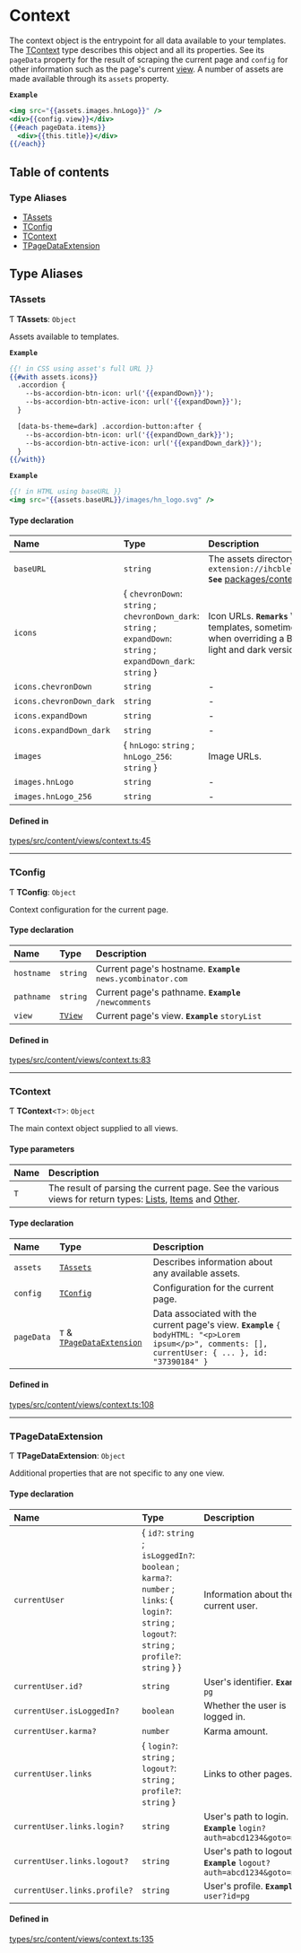 # Context

The context object is the entrypoint for all data available to your
templates. The [TContext](Context.md#tcontext) type describes this object and all its
properties. See its `pageData` property for the result of scraping the
current page and `config` for other information such as the page's current
[view](Shared.md#tview). A number of assets are made available through
its `assets` property.

**`Example`**

```hbs
<img src="{{assets.images.hnLogo}}" />
<div>{{config.view}}</div>
{{#each pageData.items}}
  <div>{{this.title}}</div>
{{/each}}
```

## Table of contents

### Type Aliases

- [TAssets](Context.md#tassets)
- [TConfig](Context.md#tconfig)
- [TContext](Context.md#tcontext)
- [TPageDataExtension](Context.md#tpagedataextension)

## Type Aliases

### TAssets

Ƭ **TAssets**: `Object`

Assets available to templates.

**`Example`**

```hbs
{{! in CSS using asset's full URL }}
{{#with assets.icons}}
  .accordion {
    --bs-accordion-btn-icon: url('{{expandDown}}');
    --bs-accordion-btn-active-icon: url('{{expandDown}}');
  }

  [data-bs-theme=dark] .accordion-button:after {
    --bs-accordion-btn-icon: url('{{expandDown_dark}}');
    --bs-accordion-btn-active-icon: url('{{expandDown_dark}}');
  }
{{/with}}
```

**`Example`**

```hbs
{{! in HTML using baseURL }}
<img src="{{assets.baseURL}}/images/hn_logo.svg" />
```

#### Type declaration

| Name | Type | Description |
| :------ | :------ | :------ |
| `baseURL` | `string` | The assets directory's base URL. **`Example`** ``` chrome-extension://ihcblehlmbfeecfaiomaihjkeedjepoc/assets/img/content ``` **`See`** [packages/content/public/assets/img/content](https://github.com/dan-lovelace/hacker-news-pro/tree/main/packages/content/public/assets/img/content) |
| `icons` | { `chevronDown`: `string` ; `chevronDown_dark`: `string` ; `expandDown`: `string` ; `expandDown_dark`: `string`  } | Icon URLs. **`Remarks`** While Material icons are available in Handlebars templates, sometimes it is necessary to use icons in CSS such as when overriding a Bootstrap component's iconography. We include light and dark versions of icons for this purpose. |
| `icons.chevronDown` | `string` | - |
| `icons.chevronDown_dark` | `string` | - |
| `icons.expandDown` | `string` | - |
| `icons.expandDown_dark` | `string` | - |
| `images` | { `hnLogo`: `string` ; `hnLogo_256`: `string`  } | Image URLs. |
| `images.hnLogo` | `string` | - |
| `images.hnLogo_256` | `string` | - |

#### Defined in

[types/src/content/views/context.ts:45](https://github.com/dan-lovelace/hacker-news-pro/blob/dc12d01/packages/types/src/content/views/context.ts#L45)

___

### TConfig

Ƭ **TConfig**: `Object`

Context configuration for the current page.

#### Type declaration

| Name | Type | Description |
| :------ | :------ | :------ |
| `hostname` | `string` | Current page's hostname. **`Example`** ```news.ycombinator.com``` |
| `pathname` | `string` | Current page's pathname. **`Example`** ```/newcomments``` |
| `view` | [`TView`](Shared.md#tview) | Current page's view. **`Example`** ```storyList``` |

#### Defined in

[types/src/content/views/context.ts:83](https://github.com/dan-lovelace/hacker-news-pro/blob/dc12d01/packages/types/src/content/views/context.ts#L83)

___

### TContext

Ƭ **TContext**<`T`\>: `Object`

The main context object supplied to all views.

#### Type parameters

| Name | Description |
| :------ | :------ |
| `T` | The result of parsing the current page. See the various views for return types: [Lists](Lists.md), [Items](Items.md) and [Other](Other.md). |

#### Type declaration

| Name | Type | Description |
| :------ | :------ | :------ |
| `assets` | [`TAssets`](Context.md#tassets) | Describes information about any available assets. |
| `config` | [`TConfig`](Context.md#tconfig) | Configuration for the current page. |
| `pageData` | `T` & [`TPageDataExtension`](Context.md#tpagedataextension) | Data associated with the current page's view. **`Example`** ``` { bodyHTML: "<p>Lorem ipsum</p>", comments: [], currentUser: { ... }, id: "37390184" } ``` |

#### Defined in

[types/src/content/views/context.ts:108](https://github.com/dan-lovelace/hacker-news-pro/blob/dc12d01/packages/types/src/content/views/context.ts#L108)

___

### TPageDataExtension

Ƭ **TPageDataExtension**: `Object`

Additional properties that are not specific to any one view.

#### Type declaration

| Name | Type | Description |
| :------ | :------ | :------ |
| `currentUser` | { `id?`: `string` ; `isLoggedIn?`: `boolean` ; `karma?`: `number` ; `links`: { `login?`: `string` ; `logout?`: `string` ; `profile?`: `string`  }  } | Information about the current user. |
| `currentUser.id?` | `string` | User's identifier. **`Example`** ```pg``` |
| `currentUser.isLoggedIn?` | `boolean` | Whether the user is logged in. |
| `currentUser.karma?` | `number` | Karma amount. |
| `currentUser.links` | { `login?`: `string` ; `logout?`: `string` ; `profile?`: `string`  } | Links to other pages. |
| `currentUser.links.login?` | `string` | User's path to login. **`Example`** ```login?auth=abcd1234&goto=news``` |
| `currentUser.links.logout?` | `string` | User's path to logout. **`Example`** ```logout?auth=abcd1234&goto=news``` |
| `currentUser.links.profile?` | `string` | User's profile. **`Example`** ```user?id=pg``` |

#### Defined in

[types/src/content/views/context.ts:135](https://github.com/dan-lovelace/hacker-news-pro/blob/dc12d01/packages/types/src/content/views/context.ts#L135)
